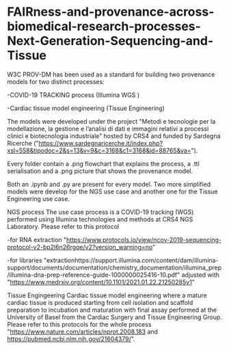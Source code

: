 # FAIRness-and-provenance-across-biomedical-research-processes-Next-Generation-Sequencing-and-Tissue
W3C PROV-DM has been used as a standard for building two provenance models for two distinct processes:

-COVID-19 TRACKING process (Illumina WGS )

-Cardiac tissue model engineering (Tissue Engineering) 

The models were developed under the project "Metodi e tecnologie per la modellazione, la gestione e l’analisi di dati e immagini relativi a processi clinici e biotecnologia industriale” hosted by CRS4 and funded by Sardegna Ricerche ("https://www.sardegnaricerche.it/index.php?xsl=558&tipodoc=2&s=13&v=9&c=3168&c1=3168&id=88765&va=").

Every folder contain a .png flowchart that explains the process, a .ttl serialisation and a .png picture that shows the provenance model.

Both an .ipynb and .py are present for every model.
Two more simplified models were develop for the NGS use case and another one for the Tissue Engineering use case.

NGS process 
The use case process is a COVID-19 tracking (WGS) performed using Illumina technologies and methods at CRS4 NGS Laboratory. 
Please refer to this protocol 

-for RNA extraction "https://www.protocols.io/view/ncov-2019-sequencing-protocol-v2-bp2l6n26rgqe/v2?version_warning=no"

-for libraries "extractionhttps://support.illumina.com/content/dam/illumina-support/documents/documentation/chemistry_documentation/illumina_prep/illumina-dna-prep-reference-guide-1000000025416-10.pdf" adjusted with "https://www.medrxiv.org/content/10.1101/2021.01.22.21250285v1"

Tissue Engingeering
Cardiac tissue model engineering where a mature cardiac tissue is produced starting from cell isolation and scaffold preparation to incubation and maturation with final  assay performed at the University of Basel from the Cardiac Surgery and Tissue Engineering Group. 
Please refer to this protocols for the whole process "https://www.nature.com/articles/nprot.2008.183 and https://pubmed.ncbi.nlm.nih.gov/21604379/".



